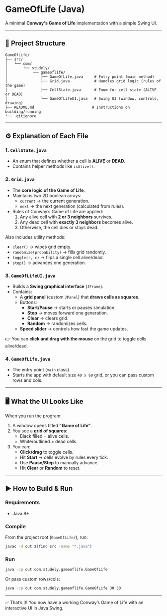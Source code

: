 
# GameOfLife (Java)

A minimal **Conway's Game of Life** implementation with a simple Swing UI.

---

## 📂 Project Structure
```
GameOfLife/
├── src/
│   └── com/
│       └── studely/
│           └── gameoflife/
│               ├── GameOfLife.java     # Entry point (main method)
│               ├── Grid.java           # Handles grid logic (rules of the game)
│               ├── CellState.java      # Enum for cell state (ALIVE or DEAD)
│               └── GameOfLifeUI.java   # Swing UI (window, controls, drawing)
├── README.md                          # Instructions on building/running
└── .gitignore
```

---

## ⚙️ Explanation of Each File

### 1. `CellState.java`
- An enum that defines whether a cell is **ALIVE** or **DEAD**.
- Contains helper methods like `isAlive()`.

### 2. `Grid.java`
- The **core logic of the Game of Life**.
- Maintains two 2D boolean arrays:
  - `current` → the current generation.
  - `next` → the next generation (calculated from rules).
- Rules of Conway’s Game of Life are applied:
  1. Any alive cell with **2 or 3 neighbors** survives.
  2. Any dead cell with **exactly 3 neighbors** becomes alive.
  3. Otherwise, the cell dies or stays dead.

Also includes utility methods:
- `clear()` → wipes grid empty.
- `randomize(probability)` → fills grid randomly.
- `toggle(r, c)` → flips a single cell alive/dead.
- `step()` → advances one generation.

### 3. `GameOfLifeUI.java`
- Builds a **Swing graphical interface** (`JFrame`).
- Contains:
  - A **grid panel** (custom `JPanel`) that **draws cells as squares**.
  - Buttons:
    - **Start/Pause** → starts or pauses simulation.
    - **Step** → moves forward one generation.
    - **Clear** → clears grid.
    - **Random** → randomizes cells.
  - **Speed slider** → controls how fast the game updates.

👉 You can **click and drag with the mouse** on the grid to toggle cells alive/dead.

### 4. `GameOfLife.java`
- The entry point (`main` class).
- Starts the app with default size `40 x 60` grid, or you can pass custom rows and cols.

---

## 🖥️ What the UI Looks Like
When you run the program:
1. A window opens titled **"Game of Life"**.
2. You see a **grid of squares**:
   - Black filled = alive cells.
   - White/outlined = dead cells.
3. You can:
   - **Click/drag** to toggle cells.
   - Hit **Start** → cells evolve by rules every tick.
   - Use **Pause/Step** to manually advance.
   - Hit **Clear** or **Random** to reset.

---

## ▶️ How to Build & Run

### Requirements
- Java 8+

### Compile
From the project root (`GameOfLife/`), run:
```bash
javac -d out $(find src -name "*.java")
```

### Run
```bash
java -cp out com.studely.gameoflife.GameOfLife
```

Or pass custom rows/cols:
```bash
java -cp out com.studely.gameoflife.GameOfLife 30 30
```

---

✅ That’s it! You now have a working Conway’s Game of Life with an interactive UI in Java Swing.
